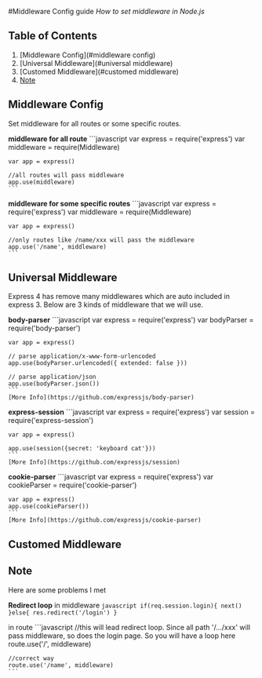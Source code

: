 #Middleware Config guide
*How to set middleware in Node.js*


## Table of Contents
  1. [Middleware Config](#middleware config)
  2. [Universal Middleware](#universal middleware)
  3. [Customed Middleware](#customed middleware)
  4. [Note](#note)

## Middleware Config
  Set middleware for all routes or some specific routes.
  
  **middleware for all route**
    ```javascript
    var express = require('express')
    var middleware = require(Middleware)
    
    var app = express()
    
    //all routes will pass middleware
    app.use(middleware)
    ```
    
  **middleware for some specific routes**
    ```javascript
    var express = require('express')
    var middleware = require(Middleware)    
    
    var app = express()
    
    //only routes like /name/xxx will pass the middleware
    app.use('/name', middleware)
    ```
## Universal Middleware
  Express 4 has remove many middlewares which are auto included in express 3. Below are 3 kinds of middleware that we will use.

  **body-parser**
    ```javascript
    var express = require('express')
    var bodyParser = require('body-parser')

    var app = express()

    // parse application/x-www-form-urlencoded
    app.use(bodyParser.urlencoded({ extended: false }))

    // parse application/json
    app.use(bodyParser.json())
    ```
    [More Info](https://github.com/expressjs/body-parser)
  
  **express-session**
    ```javascript
    var express = require('express')
    var session = require('express-session')

    var app = express()

    app.use(session({secret: 'keyboard cat'}))
    ```
    [More Info](https://github.com/expressjs/session)
  
  **cookie-parser**
    ```javascript
    var express = require('express')
    var cookieParser = require('cookie-parser')
    
    var app = express()
    app.use(cookieParser())
    ```
    [More Info](https://github.com/expressjs/cookie-parser)

## Customed Middleware


## Note
  Here are some problems I met
  
  **Redirect loop**
  in middleware
    ```javascript
    if(req.session.login){
      next()
    }else{
      res.redirect('/login')
    }
    ```
    
  in route
    ```javascript
    //this will lead redirect loop. Since all path '/.../xxx' will pass middleware, so does the login page. So you will have a loop here 
    route.use('/', middleware)
    
    //correct way
    route.use('/name', middleware)
    ```
  
  
